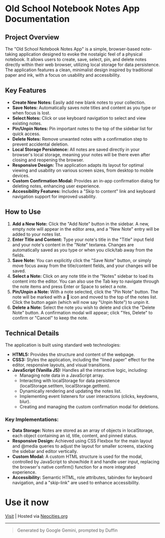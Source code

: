 # **Old School Notebook Notes App Documentation**

## **Project Overview**

The "Old School Notebook Notes App" is a simple, browser-based note-taking application designed to evoke the nostalgic feel of a physical notebook. It allows users to create, save, select, pin, and delete notes directly within their web browser, utilizing local storage for data persistence. The application features a clean, minimalist design inspired by traditional paper and ink, with a focus on usability and accessibility.

## **Key Features**

* **Create New Notes:** Easily add new blank notes to your collection.  
* **Save Notes:** Automatically saves note titles and content as you type or when focus is lost.  
* **Select Notes:** Click or use keyboard navigation to select and view existing notes.  
* **Pin/Unpin Notes:** Pin important notes to the top of the sidebar list for quick access.  
* **Delete Notes:** Remove unwanted notes with a confirmation step to prevent accidental deletion.  
* **Local Storage Persistence:** All notes are saved directly in your browser's local storage, meaning your notes will be there even after closing and reopening the browser.  
* **Responsive Design:** The application adapts its layout for optimal viewing and usability on various screen sizes, from desktop to mobile devices.  
* **Custom Confirmation Modal:** Provides an in-app confirmation dialog for deleting notes, enhancing user experience.  
* **Accessibility Features:** Includes a "Skip to content" link and keyboard navigation support for improved usability.

## **How to Use**

1. **Add a New Note:** Click the "Add Note" button in the sidebar. A new, empty note will appear in the editor area, and a "New Note" entry will be added to your notes list.  
2. **Enter Title and Content:** Type your note's title in the "Title" input field and your note's content in the "Note" textarea. Changes are automatically saved as you type or when you click/tab away from the fields.  
3. **Save Note:** You can explicitly click the "Save Note" button, or simply move focus away from the title/content fields, and your changes will be saved.  
4. **Select a Note:** Click on any note title in the "Notes" sidebar to load its content into the editor. You can also use the Tab key to navigate through the note items and press Enter or Space to select a note.  
5. **Pin/Unpin a Note:** With a note selected, click the "Pin Note" button. The note will be marked with a 📌 icon and moved to the top of the notes list. Click the button again (which will now say "Unpin Note") to unpin it.  
6. **Delete a Note:** Select the note you wish to delete and click the "Delete Note" button. A confirmation modal will appear; click "Yes, Delete" to confirm or "Cancel" to keep the note.

## **Technical Details**

The application is built using standard web technologies:

* **HTML5:** Provides the structure and content of the webpage.  
* **CSS3:** Styles the application, including the "lined paper" effect for the editor, responsive layouts, and visual transitions.  
* **JavaScript (Vanilla JS):** Handles all the interactive logic, including:  
  * Managing note data in a JavaScript array.  
  * Interacting with localStorage for data persistence (localStorage.setItem, localStorage.getItem).  
  * Dynamically rendering and updating the notes list.  
  * Implementing event listeners for user interactions (clicks, keydowns, blur).  
  * Creating and managing the custom confirmation modal for deletions.

### **Key Implementations:**

* **Data Storage:** Notes are stored as an array of objects in localStorage, each object containing an id, title, content, and pinned status.  
* **Responsive Design:** Achieved using CSS Flexbox for the main layout and @media queries to adjust the layout for smaller screens, stacking the sidebar and editor vertically.  
* **Custom Modal:** A custom HTML structure is used for the modal, controlled by JavaScript to show/hide it and handle user input, replacing the browser's native confirm() function for a more integrated experience.  
* **Accessibility:** Semantic HTML, role attributes, tabindex for keyboard navigation, and a "skip-link" are used to enhance accessibility.

# Use it now

[Visit](https://duffin.neocities.org/notesapp/notes) | Hosted via [Neocities.org](https://neocities.org/site/duffin)

---

> Generated by Google Gemini, prompted by Duffin
